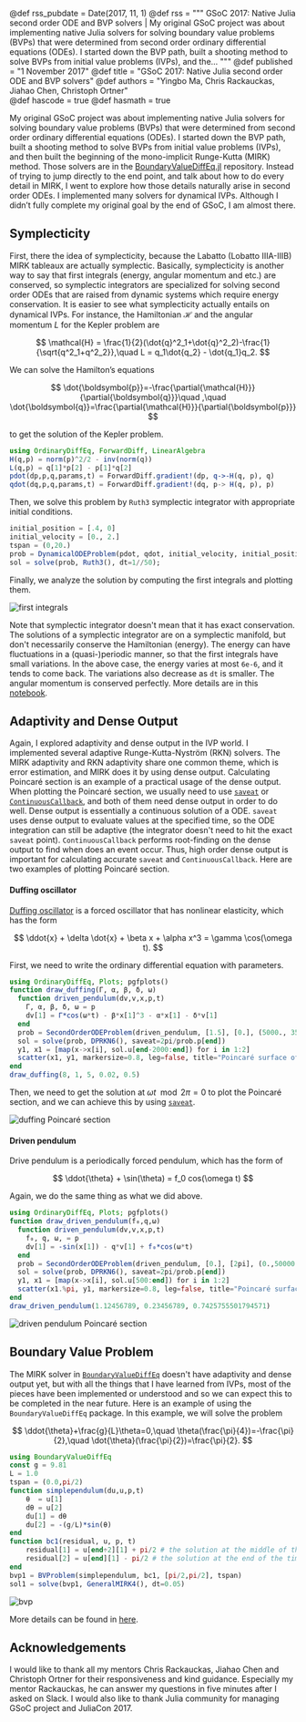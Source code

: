 @def rss_pubdate = Date(2017, 11, 1)
@def rss = """ GSoC 2017: Native Julia second order ODE and BVP solvers | My original GSoC project was about implementing native Julia solvers for solving boundary value problems (BVPs) that were determined from second order ordinary differential equations (ODEs). I started down the BVP path, built a shooting method to solve BVPs from initial value problems (IVPs), and the... """
@def published = "1 November 2017"
@def title = "GSoC 2017: Native Julia second order ODE and BVP solvers"
@def authors = "Yingbo Ma, Chris Rackauckas, Jiahao Chen, Christoph Ortner"  
@def hascode = true
@def hasmath = true


My original GSoC project was about implementing native Julia solvers for solving boundary value problems (BVPs) that were determined from second order ordinary differential equations (ODEs). I started down the BVP path, built a shooting method to solve BVPs from initial value problems (IVPs), and then built the beginning of the mono-implicit Runge-Kutta (MIRK) method. Those solvers are in the [BoundaryValueDiffEq.jl](https://github.com/JuliaDiffEq/BoundaryValueDiffEq.jl) repository. Instead of trying to jump directly to the end point, and talk about how to do every detail in MIRK, I went to explore how those details naturally arise in second order ODEs. I implemented many solvers for dynamical IVPs. Although I didn’t fully complete my original goal by the end of GSoC, I am almost there.

## Symplecticity

First, there the idea of symplecticity, because the Labatto (Lobatto IIIA-IIIB) MIRK tableaux are actually symplectic. Basically, symplecticity is another way to say that first integrals (energy, angular momentum and etc.) are conserved, so symplectic integrators are specialized for solving second order ODEs that are raised from dynamic systems which require energy conservation. It is easier to see what symplecticity actually entails on dynamical IVPs. For instance, the Hamiltonian $\mathcal{H}$ and the angular momentum $L$ for the Kepler problem are

$$
\mathcal{H} = \frac{1}{2}(\dot{q}^2_1+\dot{q}^2_2)-\frac{1}{\sqrt{q^2_1+q^2_2}},\quad
L = q_1\dot{q_2} - \dot{q_1}q_2.
$$

We can solve the Hamilton’s equations

$$
\dot{\boldsymbol{p}}=-\frac{\partial{\mathcal{H}}}{\partial{\boldsymbol{q}}}\quad ,\quad \dot{\boldsymbol{q}}=\frac{\partial{\mathcal{H}}}{\partial{\boldsymbol{p}}}
$$

to get the solution of the Kepler problem.

```julia
using OrdinaryDiffEq, ForwardDiff, LinearAlgebra
H(q,p) = norm(p)^2/2 - inv(norm(q))
L(q,p) = q[1]*p[2] - p[1]*q[2]
pdot(dp,p,q,params,t) = ForwardDiff.gradient!(dp, q->-H(q, p), q)
qdot(dq,p,q,params,t) = ForwardDiff.gradient!(dq, p-> H(q, p), p)
```

Then, we solve this problem by `Ruth3` symplectic integrator with appropriate initial conditions.

```julia
initial_position = [.4, 0]
initial_velocity = [0., 2.]
tspan = (0,20.)
prob = DynamicalODEProblem(pdot, qdot, initial_velocity, initial_position, tspan)
sol = solve(prob, Ruth3(), dt=1//50);
```

Finally, we analyze the solution by computing the first integrals and plotting them.

![first integrals](/assets/blog/2017-11-01-gsoc-ode/symplectic_ruth3.svg)

Note that symplectic integrator doesn't mean that it has exact conservation. The solutions of a symplectic integrator are on a symplectic manifold, but don't necessarily conserve the Hamiltonian (energy). The energy can have fluctuations in a (quasi-)periodic manner, so that the first integrals have small variations. In the above case, the energy varies at most `6e-6`, and it tends to come back. The variations also decrease as `dt` is smaller. The angular momentum is conserved perfectly. More details are in this [notebook](https://tutorials.juliadiffeq.org/html/models/05-kepler_problem.html).

## Adaptivity and Dense Output

Again, I explored adaptivity and dense output in the IVP world. I implemented several adaptive Runge-Kutta-Nyström (RKN) solvers. The MIRK adaptivity and RKN adaptivity share one common theme, which is error estimation, and MIRK does it by using dense output. Calculating Poincaré section is an example of a practical usage of the dense output. When plotting the Poincaré section, we usually need to use [`saveat`](https://docs.juliadiffeq.org/latest/basics/common_solver_opts.html#Output-Control-1) or [`ContinuousCallback`](https://docs.juliadiffeq.org/latest/features/callback_functions.html#ContinuousCallbacks-1), and both of them need dense output in order to do well. Dense output is essentially a continuous solution of a ODE. `saveat` uses dense output to evaluate values at the specified time, so the ODE integration can still be adaptive (the integrator doesn't need to hit the exact `saveat` point). `ContinuousCallback` performs root-finding on the dense output to find when does an event occur. Thus, high order dense output is important for calculating accurate `saveat` and `ContinuousCallback`. Here are two examples of plotting Poincaré section.

#### Duffing oscillator

[Duffing oscillator](https://www.scholarpedia.org/article/Duffing_oscillator) is a forced oscillator that has nonlinear elasticity, which has the form

$$
\ddot{x} + \delta \dot{x} + \beta x + \alpha x^3 = \gamma \cos(\omega t).
$$

First, we need to write the ordinary differential equation with parameters.

```julia
using OrdinaryDiffEq, Plots; pgfplots()
function draw_duffing(Γ, α, β, δ, ω)
  function driven_pendulum(dv,v,x,p,t)
    Γ, α, β, δ, ω = p
    dv[1] = Γ*cos(ω*t) - β*x[1]^3 - α*x[1] - δ*v[1]
  end
  prob = SecondOrderODEProblem(driven_pendulum, [1.5], [0.], (5000., 35000.), (Γ, α, β, δ, ω))
  sol = solve(prob, DPRKN6(), saveat=2pi/prob.p[end])
  y1, x1 = [map(x->x[i], sol.u[end-2000:end]) for i in 1:2]
  scatter(x1, y1, markersize=0.8, leg=false, title="Poincaré surface of duffing oscillator", xlabel="\$x\$", ylabel="\$\\dot{x}\$", color=:black, xlims=(0.5,1.7))
end
draw_duffing(8, 1, 5, 0.02, 0.5)
```

Then, we need to get the solution at $\omega t \mod 2\pi=0$ to plot the Poincaré section, and we can achieve this by using [`saveat`](https://docs.juliadiffeq.org/latest/basics/common_solver_opts.html#Output-Control-1).

![duffing Poincaré section](/assets/blog/2017-11-01-gsoc-ode/duffing_poincare_0.svg)

#### Driven pendulum

Drive pendulum is a periodically forced pendulum, which has the form of

$$
\ddot{\theta} + \sin(\theta) = f_0 cos(\omega t)
$$

Again, we do the same thing as what we did above.

```julia
using OrdinaryDiffEq, Plots; pgfplots()
function draw_driven_pendulum(f₀,q,ω)
  function driven_pendulum(dv,v,x,p,t)
    f₀, q, ω, = p
    dv[1] = -sin(x[1]) - q*v[1] + f₀*cos(ω*t)
  end
  prob = SecondOrderODEProblem(driven_pendulum, [0.], [2pi], (0.,50000.), (f₀,q,ω))
  sol = solve(prob, DPRKN6(), saveat=2pi/prob.p[end])
  y1, x1 = [map(x->x[i], sol.u[500:end]) for i in 1:2]
  scatter(x1.%pi, y1, markersize=0.8, leg=false, title="Poincaré surface of driven pendulum", xlabel="\$\\theta\$", ylabel="\$\\dot{\\theta}\$", color=:black)
end
draw_driven_pendulum(1.12456789, 0.23456789, 0.7425755501794571)
```

![driven pendulum Poincaré section](/assets/blog/2017-11-01-gsoc-ode/driven_poincare_0.svg)

## Boundary Value Problem

The MIRK solver in [`BoundaryValueDiffEq`](https://github.com/JuliaDiffEq/BoundaryValueDiffEq.jl) doesn't have adaptivity and dense output yet, but with all the things that I have learned from IVPs, most of the pieces have been implemented or understood and so we can expect this to be completed in the near future. Here is an example of using the `BoundaryValueDiffEq` package. In this example, we will solve the problem

$$
\ddot{\theta}+\frac{g}{L}\theta=0,\quad \theta(\frac{\pi}{4})=-\frac{\pi}{2},\quad \dot{\theta}(\frac{\pi}{2})=\frac{\pi}{2}.
$$

```julia
using BoundaryValueDiffEq
const g = 9.81
L = 1.0
tspan = (0.0,pi/2)
function simplependulum(du,u,p,t)
    θ  = u[1]
    dθ = u[2]
    du[1] = dθ
    du[2] = -(g/L)*sin(θ)
end
function bc1(residual, u, p, t)
    residual[1] = u[end÷2][1] + pi/2 # the solution at the middle of the time span should be -pi/2
    residual[2] = u[end][1] - pi/2 # the solution at the end of the time span should be pi/2
end
bvp1 = BVProblem(simplependulum, bc1, [pi/2,pi/2], tspan)
sol1 = solve(bvp1, GeneralMIRK4(), dt=0.05)
```

![bvp](/assets/blog/2017-11-01-gsoc-ode/bvp.svg)

More details can be found in [here](https://docs.juliadiffeq.org/latest/tutorials/bvp_example.html).

## Acknowledgements

I would like to thank all my mentors Chris Rackauckas, Jiahao Chen and Christoph Ortner for their responsiveness and kind guidance. Especially my mentor Rackauckas, he can answer my questions in five minutes after I asked on Slack. I would also like to thank Julia community for managing GSoC project and JuliaCon 2017.
